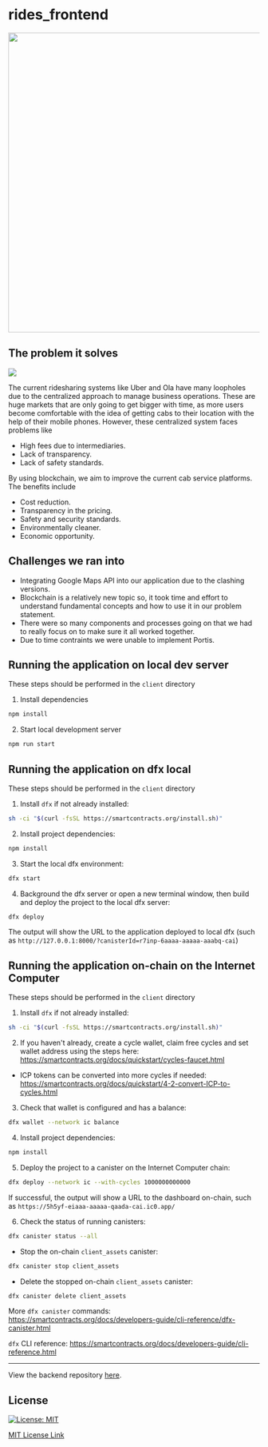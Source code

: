 # rides_frontend

<img src="https://user-images.githubusercontent.com/7106059/164817829-eb7de2b1-aade-4a74-b531-81bca478e611.png" width="600px"/>

## The problem it solves

<img src="https://d3lkc3n5th01x7.cloudfront.net/wp-content/uploads/2018/08/12061600/Ride_Sharing_Diagram.svg"/>

<p>The current ridesharing systems like Uber and Ola have many loopholes due to the centralized approach to manage business operations. These are huge markets that are only going to get bigger with time, as more users become comfortable with the idea of getting cabs to their location with the help of their mobile phones. However, these centralized system faces problems like</p>

<ul>
  <li>High fees due to intermediaries.</li>
  <li>Lack of transparency.</li>
  <li>Lack of safety standards.</li>
</ul>  
  
By using blockchain, we aim to improve the current cab service platforms. The benefits include

<ul>
  <li>Cost reduction.</li>
  <li>Transparency in the pricing.</li>
  <li>Safety and security standards.</li>
  <li>Environmentally cleaner.</li>
  <li>Economic opportunity.</li>
</ul>

## Challenges we ran into
<ul>
  <li>Integrating Google Maps API into our application due to the clashing versions.</li>
  <li>Blockchain is a relatively new topic so, it took time and effort to understand fundamental concepts and how to use it in our problem statement.</li>
  <li>There were so many components and processes going on that we had to really focus on to make sure it all worked together.</li>
  <li>Due to time contraints we were unable to implement Portis.</li>
</ul>

## Running the application on local dev server

These steps should be performed in the `client` directory

1. Install dependencies
```bash
npm install
```

2. Start local development server
```bash
npm run start
```

## Running the application on dfx local

These steps should be performed in the `client` directory

1. Install `dfx` if not already installed:
```bash
sh -ci "$(curl -fsSL https://smartcontracts.org/install.sh)"
```

2. Install project dependencies:
```bash
npm install
```

3. Start the local dfx environment:
```bash
dfx start
```

4. Background the dfx server or open a new terminal window, then build and deploy the project to the local dfx server:
```bash
dfx deploy
```
The output will show the URL to the application deployed to local dfx (such as `http://127.0.0.1:8000/?canisterId=r7inp-6aaaa-aaaaa-aaabq-cai`)


## Running the application on-chain on the Internet Computer

These steps should be performed in the `client` directory

1. Install `dfx` if not already installed:
```bash
sh -ci "$(curl -fsSL https://smartcontracts.org/install.sh)"
```

2. If you haven't already, create a cycle wallet, claim free cycles and set wallet address using the steps here: https://smartcontracts.org/docs/quickstart/cycles-faucet.html

* ICP tokens can be converted into more cycles if needed: https://smartcontracts.org/docs/quickstart/4-2-convert-ICP-to-cycles.html
  
3. Check that wallet is configured and has a balance:
```bash
dfx wallet --network ic balance
```

4. Install project dependencies:
```bash
npm install
```

5. Deploy the project to a canister on the Internet Computer chain:
```bash
dfx deploy --network ic --with-cycles 1000000000000
```
If successful, the output will show a URL to the dashboard on-chain, such as `https://5h5yf-eiaaa-aaaaa-qaada-cai.ic0.app/`

6. Check the status of running canisters:
```bash
dfx canister status --all
```
* Stop the on-chain `client_assets` canister:
```bash
dfx canister stop client_assets
```
* Delete the stopped on-chain `client_assets` canister:
```bash
dfx canister delete client_assets
```

More `dfx canister` commands: https://smartcontracts.org/docs/developers-guide/cli-reference/dfx-canister.html

`dfx` CLI reference: https://smartcontracts.org/docs/developers-guide/cli-reference.html

***

View the backend repository <a href="https://github.com/webi-ai/rides-backend">here</a>.

## License

[![License: MIT](https://img.shields.io/badge/License-MIT-yellow.svg)](https://opensource.org/licenses/MIT)

[MIT License Link](https://github.com/webi-ai/rides-frontend/blob/main/LICENSE)
